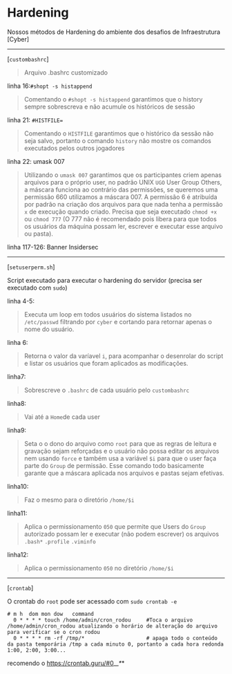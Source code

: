 # Hardening

Nossos métodos de Hardening do ambiente dos desafios de Infraestrutura [Cyber]

---
[`custombashrc`]

>Arquivo .bashrc customizado

linha 16:`#shopt -s histappend`
>Comentando o `#shopt -s histappend` garantimos que o history sempre sobrescreva e não acumule os históricos de sessão

linha 21: `#HISTFILE=`
>Comentando o `HISTFILE` garantimos que o histórico da sessão não seja salvo, portanto o comando `history` não mostre os comandos executados pelos outros jogadores 

linha 22: umask 007
>Utilizando o `umask 007` garantimos que os participantes criem apenas arquivos para o próprio user, no padrão UNIX `UGO` User Group Others, a máscara funciona ao contrário das permissões, se queremos uma permissão 660 utilizamos a máscara 007. A permissão 6 é atribuída por padrão na criação dos arquivos para que nada tenha a permissão `x` de execução quando criado. Precisa que seja executado `chmod +x` ou `chmod 777` (O 777 não é recomendado pois libera para que todos os usuários da máquina possam ler, escrever e executar esse arquivo ou pasta). 

linha 117-126: Banner Insidersec

---
[`setuserperm.sh`]

Script executado para executar o hardening do servidor (precisa ser executado com `sudo`)

linha 4-5:
>Executa um loop em todos usuários do sistema listados no `/etc/passwd` filtrando por `cyber` e cortando para retornar apenas o nome do usuário.

linha 6:
>Retorna o valor da varíavel `i`, para acompanhar o desenrolar do script e listar os usuários que foram aplicados as modificações.

linha7:
>Sobrescreve o `.bashrc` de cada usuário pelo `custombashrc`

linha8:
>Vai até a `Home`de cada user

linha9:
>Seta o o dono do arquivo como `root` para que as regras de leitura e gravação sejam reforçadas e o usuário não possa editar os arquivos nem usando `force` e também usa a variável `$i` para que o user faça parte do `Group` de permissão. Esse comando todo basicamente garante que a máscara aplicada nos arquivos e pastas sejam efetivas.

linha10:
>Faz o mesmo para o diretório `/home/$i`

linha11:
>Aplica o permissionamento `050` que permite que Users do `Group` autorizado possam ler e executar (não podem escrever) os arquivos `.bash*` `.profile` `.viminfo`

linha12:
>Aplica o permissionamento `050` no diretório `/home/$i`

---
[`crontab`]

O crontab do `root` pode ser acessado com `sudo crontab -e`

```
# m h  dom mon dow   command
  0 * * * * touch /home/admin/cron_rodou     #Toca o arquivo /home/admin/cron_rodou atualizando o horário de alteração do arquivo para verificar se o cron rodou
  0 * * * * rm -rf /tmp/*                    # apaga todo o conteúdo da pasta temporária /tmp a cada minuto 0, portanto a cada hora redonda 1:00, 2:00, 3:00...
```
recomendo o https://crontab.guru/#0_*_*_*_*